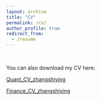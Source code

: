 ```yaml
---
layout: archive
title: "CV"
permalink: /cv/
author_profile: true
redirect_from:
  - /resume
---
```


<!-- ![202107111623](https://cdn.jsdelivr.net/gh/Catherine0120/ics_image/幻灯片1.PNG) -->
<img src="https://cdn.jsdelivr.net/gh/Catherine0120/ics_image/hdp1.PNG" style="zoom:14%;" />

<!-- ![2023071102](https://cdn.jsdelivr.net/gh/Catherine0120/ics_image/幻灯片2.PNG) -->
<img src="https://cdn.jsdelivr.net/gh/Catherine0120/ics_image/hdp2.PNG" style="zoom:14%;" />

You can also download my CV here:

[Quant_CV_zhangshiying](https://Catherine0120.github.io/assets/CV.pdf)

[Finance_CV_zhangshiying](https://Catherine0120.github.io/assets/CV2.pdf)
